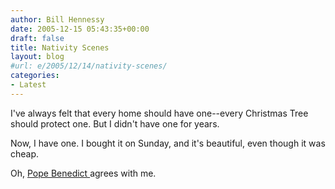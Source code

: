 ```yaml
---
author: Bill Hennessy
date: 2005-12-15 05:43:35+00:00
draft: false
title: Nativity Scenes
layout: blog
#url: e/2005/12/14/nativity-scenes/
categories:
- Latest
---
```


I've always felt that every home should have one--every Christmas Tree should protect one.  But I didn't have one for years.

Now, I have one.  I bought it on Sunday, and it's beautiful, even though it was cheap.

Oh, [Pope Benedict ](https://www.ewtn.com/vnews/getstory.asp?number=63269)agrees with me.
